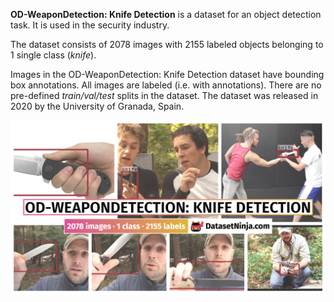 **OD-WeaponDetection: Knife Detection** is a dataset for an object detection task. It is used in the security industry. 

The dataset consists of 2078 images with 2155 labeled objects belonging to 1 single class (*knife*).

Images in the OD-WeaponDetection: Knife Detection dataset have bounding box annotations. All images are labeled (i.e. with annotations). There are no pre-defined <i>train/val/test</i> splits in the dataset. The dataset was released in 2020 by the University of Granada, Spain.

<img src="https://github.com/dataset-ninja/od-weapon-detection-knife-detection/raw/main/visualizations/poster.png">
